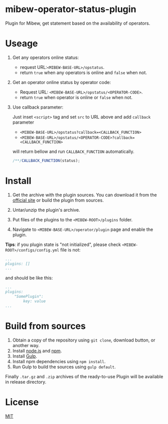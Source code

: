# mibew-operator-status-plugin
Plugin for Mibew, get statement based on the availability of operators.

# Useage

1. Get any operators online status:
 
    * request URL:`<MIBEW-BASE-URL>/opstatus`.
    * return `true` when any operators is online and `false` when not.

2. Get an operator online status by operator code:

    * Request URL: `<MIBEW-BASE-URL>/opstatus/<OPERATOR-CODE>`.
    * return `true` when operator is online or `false` when not.

3. Use callback parameter:

    Just inset `<script>` tag and set `src` to URL above and add `callback` parameter
    
    * `<MIBEW-BASE-URL>/opstatus?callback=<CALLBACK_FUNCTION>`
    * `<MIBEW-BASE-URL>/opstatus/<OPERATOR-CODE>?callback=<CALLBACK_FUNCTION>`
    
    will return bellow and run `CALLBACK_FUNCTION` automatically.

    ```javascript
    /**/CALLBACK_FUNCTION(status);
    ```

# Install

1. Get the archive with the plugin sources. You can download it from the [official site](https://mibew.org/plugins#mibew-operator-status) or build the plugin from sources.

2. Untar/unzip the plugin's archive.

3. Put files of the plugins to the `<MIBEW-ROOT>/plugins` folder.

4. Navigate to `<MIBEW-BASE-URL>/operator/plugin` page and enable the plugin.

**Tips**: if you plugin state is "not initialized", please check `<MIBEW-ROOT>/configs/config.yml` file is not:

```yml
...
plugins: []
...
```
and should be like this:

```yml
...
plugins:
    "SomePlugin":
        key: value
...
```

# Build from sources

1. Obtain a copy of the repository using `git clone`, download button, or another way.
2. Install [node.js](http://nodejs.org/) and [npm](https://www.npmjs.org/).
3. Install [Gulp](http://gulpjs.com/).
4. Install npm dependencies using `npm install`.
5. Run Gulp to build the sources using `gulp default`.

Finally `.tar.gz` and `.zip` archives of the ready-to-use Plugin will be available in release directory.

# License

[MIT](LICENSE)
